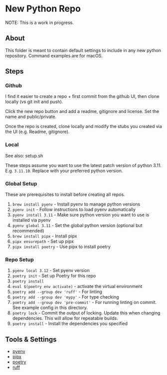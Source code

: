 # New Python Repo

NOTE: This is a work in progress.

## About

This folder is meant to contain default settings to include in any new python repository. Command examples are for macOS.

## Steps

### Github

I find it easier to create a repo + first commit from the github UI, then clone locally (vs git init and push).

Click the new repo button and add a readme, gitignore and license. Set the name and public/private.

Once the repo is created, clone locally and modify the stubs you created via the UI (e.g. Readme, gitignore).

### Local

See also: setup.sh

These steps assume you want to use the latest patch version of python 3.11. E.g. `3.11.10`. Replace with your preferred python version.

### Global Setup

These are prerequisites to install before creating all repos.

1. `brew install pyenv` - Install pyenv to manage python versions
1. `pyenv init` - Follow instructions to load pyenv automatically
1. `pyenv install 3.11` - Make sure python version you want to use is installed via pyenv
1. `pyenv global 3.11` - Set the global python version (optional but recommended)
1. `brew install pipx` - Install pipx
1. `pipx ensurepath` - Set up pipx
1. `pipx install poetry` - Use pipx to install poetry

### Repo Setup

1. `pyenv local 3.12` - Set pyenv version
1. `poetry init` - Set up Poetry for this repo
1. `poetry install`
1. `eval $(poetry env activate)` - activate the virtual environment
1. `poetry add --group dev 'ruff'` - For linting
1. `poetry add --group dev 'mypy'` - For type checking
1. `poetry add --group dev 'pre-commit'` - For running linting on commit. See example config in this directory.
1. `poetry lock` - Commit the output of locking. Update this when changing dependencies. This will allow for repeatable builds.
1. `poetry install` - Install the dependencies you specified

## Tools & Settings

- [pyenv](https://github.com/pyenv/pyenv)
- [pipx](https://pipx.pypa.io/stable/installation/)
- [poetry](https://python-poetry.org/docs/)
- [ruff](https://docs.astral.sh/ruff/)
